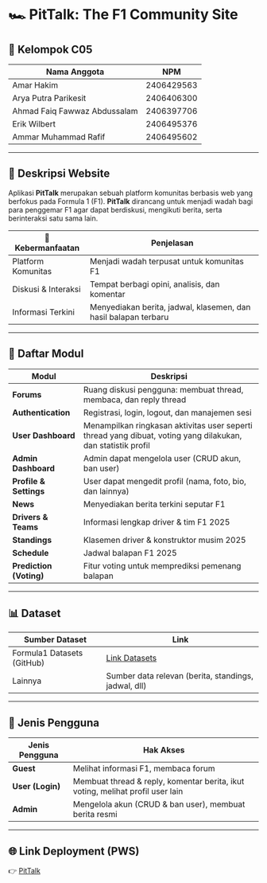 # 🏎️ PitTalk: The F1 Community Site  

## 👥 Kelompok C05
| Nama Anggota | NPM |
|--------------|------|
| Amar Hakim | 2406429563 |
| Arya Putra Parikesit | 2406406300 |
| Ahmad Faiq Fawwaz Abdussalam | 2406397706 |
| Erik Wilbert | 2406495376 |
| Ammar Muhammad Rafif | 2406495602 |

---

## 📖 Deskripsi Website
Aplikasi **PitTalk** merupakan sebuah platform komunitas berbasis web yang berfokus pada Formula 1 (F1). **PitTalk** dirancang untuk menjadi wadah bagi para penggemar F1 agar dapat berdiskusi, mengikuti berita, serta berinteraksi satu sama lain.

| 🎯 Kebermanfaatan | Penjelasan |
|-------------------|------------|
| Platform Komunitas | Menjadi wadah terpusat untuk komunitas F1 |
| Diskusi & Interaksi | Tempat berbagi opini, analisis, dan komentar |
| Informasi Terkini | Menyediakan berita, jadwal, klasemen, dan hasil balapan terbaru |

---

## 📂 Daftar Modul
| Modul | Deskripsi |
|-------|-----------|
| **Forums** | Ruang diskusi pengguna: membuat thread, membaca, dan reply thread |
| **Authentication** | Registrasi, login, logout, dan manajemen sesi |
| **User Dashboard** | Menampilkan ringkasan aktivitas user seperti thread yang dibuat, voting yang dilakukan, dan statistik profil |
| **Admin Dashboard** | Admin dapat mengelola user (CRUD akun, ban user) |
| **Profile & Settings** | User dapat mengedit profil (nama, foto, bio, dan lainnya)|
| **News** | Menyediakan berita terkini seputar F1 |
| **Drivers & Teams** | Informasi lengkap driver & tim F1 2025 |
| **Standings** | Klasemen driver & konstruktor musim 2025 |
| **Schedule** | Jadwal balapan F1 2025 |
| **Prediction (Voting)** | Fitur voting untuk memprediksi pemenang balapan |

---

## 📊 Dataset
| Sumber Dataset | Link |
|----------------|------|
| Formula1 Datasets (GitHub) | [Link Datasets](https://github.com/toUpperCase78/formula1-datasets) |
| Lainnya | Sumber data relevan (berita, standings, jadwal, dll) |

---

## 👤 Jenis Pengguna
| Jenis Pengguna | Hak Akses |
|----------------|-----------|
| **Guest** | Melihat informasi F1, membaca forum |
| **User (Login)** | Membuat thread & reply, komentar berita, ikut voting, melihat profil user lain |
| **Admin** | Mengelola akun (CRUD & ban user), membuat berita resmi |

---

## 🌐 Link Deployment (PWS)
👉 [PitTalk](https://ammar-muhammad41-pittalk.pbp.cs.ui.ac.id)
